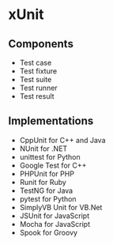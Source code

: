 # xUnit

## Components

- Test case
- Test fixture
- Test suite
- Test runner
- Test result

## Implementations

- CppUnit for C++ and Java
- NUnit for .NET
- unittest for Python
- Google Test for C++
- PHPUnit for PHP
- Runit for Ruby
- TestNG for Java
- pytest for Python
- SimplyVB Unit for VB.Net
- JSUnit for JavaScript
- Mocha for JavaScript
- Spook for Groovy
